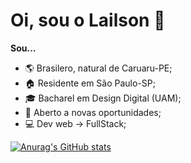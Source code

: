 # Oi, sou o Lailson 🖖

**Sou...**

<div style={display: inline;}>
    <ul>
        <li>🌎 Brasilero, natural de Caruaru-PE;</li>
        <li>🏠 Residente em São Paulo-SP;</li>
        <li>🎓 Bacharel em Design Digital (UAM);</li>
        <li>💼 Aberto a novas oportunidades;</li>
        <li>💻 Dev web -> FullStack;</li>
    </ul>
</div>

[![Anurag's GitHub stats](https://github-readme-stats.vercel.app/api?username=Lailson19&count_private=true&show_icons=true&theme=transparent)](https://github.com/Lailson19/Lailson19)
